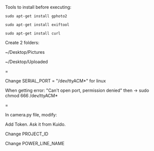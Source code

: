 Tools to install before executing:

    sudo apt-get install gphoto2

    sudo apt-get install exiftool

    sudo apt-get install curl


Create 2 folders:
 
 ~/Desktop/Pictures
 
 ~/Desktop/Uploaded
 
 =
 
 Change SERIAL_PORT = "/dev/ttyACM*"  for linux
 
 When getting error: "Can't open port, permission denied" then -> sudo chmod 666 /dev/ttyACM* 
 
=
 
 In camera.py file, modify:
 
 Add Token. Ask it from Kuido.
 
 Change PROJECT_ID
 
 Change POWER_LINE_NAME
 